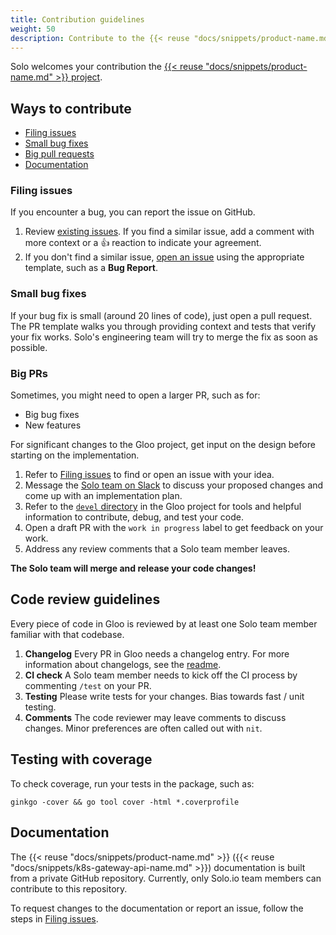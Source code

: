 ```yaml
---
title: Contribution guidelines
weight: 50
description: Contribute to the {{< reuse "docs/snippets/product-name.md" >}} project.
---
```


Solo welcomes your contribution the [{{< reuse "docs/snippets/product-name.md" >}} project](https://github.com/solo-io/gloo).

## Ways to contribute

* [Filing issues](#filing-issues)
* [Small bug fixes](#small-bug-fixes)
* [Big pull requests](#big-prs)
* [Documentation]({{/contributing/documentation/)

### Filing issues

If you encounter a bug, you can report the issue on GitHub.

1. Review [existing issues](https://github.com/solo-io/gloo/issues). If you find a similar issue, add a comment with more context or a 👍 reaction to indicate your agreement.
2. If you don't find a similar issue, [open an issue](https://github.com/solo-io/gloo/issues/new/choose) using the appropriate template, such as a **Bug Report**.


### Small bug fixes

If your bug fix is small (around 20 lines of code), just open a pull request. The PR template walks you through providing context and tests that verify your fix works. Solo's engineering team will try to merge the fix as soon as possible.

### Big PRs

Sometimes, you might need to open a larger PR, such as for:

- Big bug fixes
- New features

For significant changes to the Gloo project, get input on the design before starting on the implementation.

1. Refer to [Filing issues](#filing-issues) to find or open an issue with your idea.
2. Message the [Solo team on Slack](https://slack.solo.io) to discuss your proposed changes and come up with an implementation plan.
3. Refer to the [`devel` directory](https://github.com/solo-io/gloo/tree/main/devel) in the Gloo project for tools and helpful information to contribute, debug, and test your code.
4. Open a draft PR with the `work in progress` label to get feedback on your work.
5. Address any review comments that a Solo team member leaves.

**The Solo team will merge and release your code changes!**

## Code review guidelines

Every piece of code in Gloo is reviewed by at least one Solo team member familiar with that codebase.

1. **Changelog** Every PR in Gloo needs a changelog entry. For more information about changelogs, see the [readme](https://github.com/solo-io/go-utils/tree/main/changelogutils). 
2. **CI check** A Solo team member needs to kick off the CI process by commenting `/test` on your PR.
3. **Testing** Please write tests for your changes. Bias towards fast / unit testing. 
4. **Comments** The code reviewer may leave comments to discuss changes. Minor preferences are often called out with `nit`.

## Testing with coverage

To check coverage, run your tests in the package, such as:

```shell
ginkgo -cover && go tool cover -html *.coverprofile
```

## Documentation

The {{< reuse "docs/snippets/product-name.md" >}} ({{< reuse "docs/snippets/k8s-gateway-api-name.md" >}}) documentation is built from a private GitHub repository. Currently, only Solo.io team members can contribute to this repository.

To request changes to the documentation or report an issue, follow the steps in [Filing issues](#filing-issues). 
